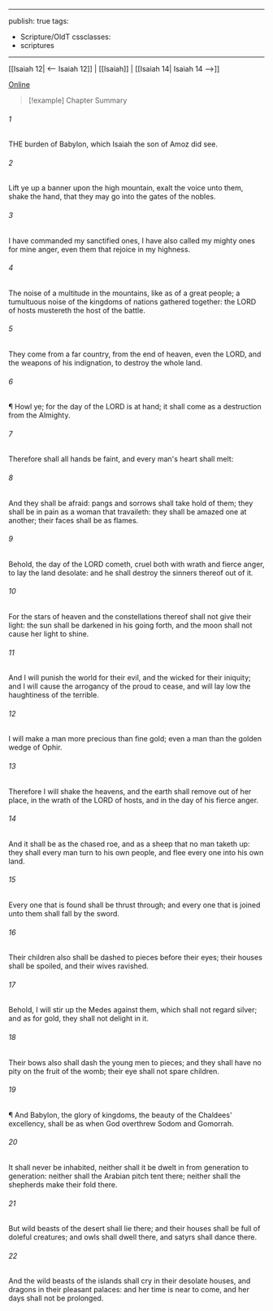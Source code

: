 

---
publish: true
tags:
  - Scripture/OldT
cssclasses:
  - scriptures
---
[[Isaiah 12| <-- Isaiah 12]] | [[Isaiah]] | [[Isaiah 14| Isaiah 14 -->]]

[Online](https://churchofjesuschrist.org/study/scriptures/ot/isa/13?lang=eng)

>[!example] Chapter Summary
>
###### 1
THE burden of Babylon, which Isaiah the son of Amoz did see.
###### 2
Lift ye up a banner upon the high mountain, exalt the voice unto them, shake the hand, that they may go into the gates of the nobles.
###### 3
I have commanded my sanctified ones, I have also called my mighty ones for mine anger, even them that rejoice in my highness.
###### 4
The noise of a multitude in the mountains, like as of a great people; a tumultuous noise of the kingdoms of nations gathered together: the LORD of hosts mustereth the host of the battle.
###### 5
They come from a far country, from the end of heaven, even the LORD, and the weapons of his indignation, to destroy the whole land.
###### 6
¶ Howl ye; for the day of the LORD is at hand; it shall come as a destruction from the Almighty.
###### 7
Therefore shall all hands be faint, and every man's heart shall melt:
###### 8
And they shall be afraid: pangs and sorrows shall take hold of them; they shall be in pain as a woman that travaileth: they shall be amazed one at another; their faces shall be as flames.
###### 9
Behold, the day of the LORD cometh, cruel both with wrath and fierce anger, to lay the land desolate: and he shall destroy the sinners thereof out of it.
###### 10
For the stars of heaven and the constellations thereof shall not give their light: the sun shall be darkened in his going forth, and the moon shall not cause her light to shine.
###### 11
And I will punish the world for their evil, and the wicked for their iniquity; and I will cause the arrogancy of the proud to cease, and will lay low the haughtiness of the terrible.
###### 12
I will make a man more precious than fine gold; even a man than the golden wedge of Ophir.
###### 13
Therefore I will shake the heavens, and the earth shall remove out of her place, in the wrath of the LORD of hosts, and in the day of his fierce anger.
###### 14
And it shall be as the chased roe, and as a sheep that no man taketh up: they shall every man turn to his own people, and flee every one into his own land.
###### 15
Every one that is found shall be thrust through; and every one that is joined unto them shall fall by the sword.
###### 16
Their children also shall be dashed to pieces before their eyes; their houses shall be spoiled, and their wives ravished.
###### 17
Behold, I will stir up the Medes against them, which shall not regard silver; and as for gold, they shall not delight in it.
###### 18
Their bows also shall dash the young men to pieces; and they shall have no pity on the fruit of the womb; their eye shall not spare children.
###### 19
¶ And Babylon, the glory of kingdoms, the beauty of the Chaldees' excellency, shall be as when God overthrew Sodom and Gomorrah.
###### 20
It shall never be inhabited, neither shall it be dwelt in from generation to generation: neither shall the Arabian pitch tent there; neither shall the shepherds make their fold there.
###### 21
But wild beasts of the desert shall lie there; and their houses shall be full of doleful creatures; and owls shall dwell there, and satyrs shall dance there.
###### 22
And the wild beasts of the islands shall cry in their desolate houses, and dragons in their pleasant palaces: and her time is near to come, and her days shall not be prolonged.



